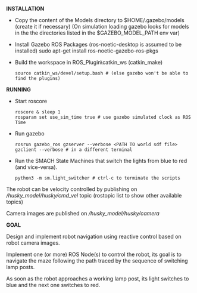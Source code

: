 **INSTALLATION**

- Copy the content of the Models directory to $HOME/.gazebo/models (create it if necessary)
  (On simulation loading gazebo looks for models in the the directories listed in the $GAZEBO_MODEL_PATH env var)

- Install Gazebo ROS Packages (ros-noetic-desktop is assumed to be installed) 
sudo apt-get install ros-noetic-gazebo-ros-pkgs 

- Build the workspace in ROS_Plugin\catkin_ws (catkin_make)
  ``` {.bash}
  source catkin_ws/devel/setup.bash # (else gazebo won't be able to find the plugins) 
  ```
**RUNNING**

- Start roscore
  
    ``` {.bash}
    roscore & sleep 1
    rosparam set use_sim_time true # use gazebo simulated clock as ROS Time
    ```

- Run gazebo
    ``` {.bash}
    rosrun gazebo_ros gzserver --verbose <PATH TO world sdf file>
    gzclient --verbose # in a different terminal
    ```

- Run the SMACH State Machines that switch the lights from blue to red (and vice-versa).
    ``` {.bash}
    python3 -m sm.light_switcher # ctrl-c to terminate the scripts
    ```

The robot can be velocity controlled by publishing on */husky_model/husky/cmd_vel* topic (rostopic list to show other available topics)

Camera images are published on */husky_model/husky/camera*


**GOAL**

Design and implement robot navigation using reactive control based on robot camera images.

Implement one (or more) ROS Node(s) to control the robot, its goal is to navigate the maze following the path traced by the sequence of switching lamp posts. 

As soon as the robot approaches a working lamp post, its light switches to blue and the next one switches to red. 

